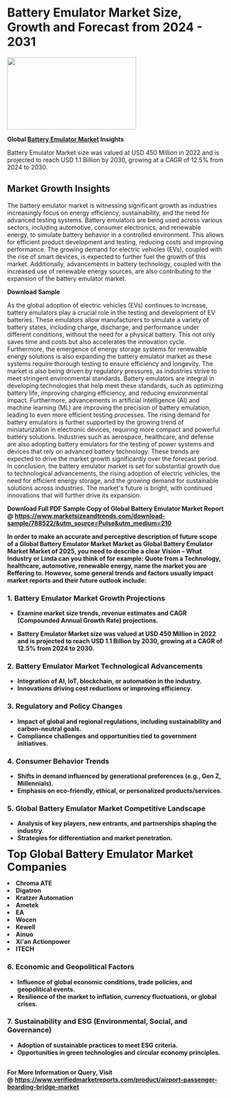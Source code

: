 <H1>Battery Emulator Market Size, Growth and Forecast from 2024 - 2031</H1><img class="aligncenter size-medium wp-image-584254" src="https://thirdeyenews.in/wp-content/uploads/2024/09/Global-Market-Research-300x168.jpeg" alt="" width="300" height="168" /><p><strong>Global&nbsp;<a href="https://www.marketsizeandtrends.com/download-sample/788522/&amp;utm_source=Pulse&amp;utm_medium=210">Battery Emulator Market</a> Insights</strong></p><p>Battery Emulator Market size was valued at USD 450 Million in 2022 and is projected to reach USD 1.1 Billion by 2030, growing at a CAGR of 12.5% from 2024 to 2030.</p><p><h2>Market Growth Insights</h2> <p>The battery emulator market is witnessing significant growth as industries increasingly focus on energy efficiency, sustainability, and the need for advanced testing systems. Battery emulators are being used across various sectors, including automotive, consumer electronics, and renewable energy, to simulate battery behavior in a controlled environment. This allows for efficient product development and testing, reducing costs and improving performance. The growing demand for electric vehicles (EVs), coupled with the rise of smart devices, is expected to further fuel the growth of this market. Additionally, advancements in battery technology, coupled with the increased use of renewable energy sources, are also contributing to the expansion of the battery emulator market.</p> <p><strong>Download Sample</strong></p> <p>As the global adoption of electric vehicles (EVs) continues to increase, battery emulators play a crucial role in the testing and development of EV batteries. These emulators allow manufacturers to simulate a variety of battery states, including charge, discharge, and performance under different conditions, without the need for a physical battery. This not only saves time and costs but also accelerates the innovation cycle. Furthermore, the emergence of energy storage systems for renewable energy solutions is also expanding the battery emulator market as these systems require thorough testing to ensure efficiency and longevity. The market is also being driven by regulatory pressures, as industries strive to meet stringent environmental standards. Battery emulators are integral in developing technologies that help meet these standards, such as optimizing battery life, improving charging efficiency, and reducing environmental impact. Furthermore, advancements in artificial intelligence (AI) and machine learning (ML) are improving the precision of battery emulation, leading to even more efficient testing processes. The rising demand for battery emulators is further supported by the growing trend of miniaturization in electronic devices, requiring more compact and powerful battery solutions. Industries such as aerospace, healthcare, and defense are also adopting battery emulators for the testing of power systems and devices that rely on advanced battery technology. These trends are expected to drive the market growth significantly over the forecast period. In conclusion, the battery emulator market is set for substantial growth due to technological advancements, the rising adoption of electric vehicles, the need for efficient energy storage, and the growing demand for sustainable solutions across industries. The market's future is bright, with continued innovations that will further drive its expansion.</p> <p><strong></p><p><span class=""><strong>Download Full PDF Sample Copy of Global Battery Emulator Market Report</strong> @ <a href="https://www.marketsizeandtrends.com/download-sample/788522/&amp;utm_source=Pulse&amp;utm_medium=210" target="_blank">https://www.marketsizeandtrends.com/download-sample/788522/&amp;utm_source=Pulse&amp;utm_medium=210</a></span></p><p>In order to make an accurate and perceptive description of future scope of a Global&nbsp;Battery Emulator Market Market as Global&nbsp;Battery Emulator Market Market of 2025, you need to describe a clear Vision &ndash; What Industry or Linda can you think of for example: Quote from a Technology, healthcare, automotive, renewable energy, name the market you are Reffering to. However, some general trends and factors usually impact market reports and their future outlook include:</p><h3>1.&nbsp;<strong>Battery Emulator Market Growth Projections</strong></h3><ul><li>Examine market size trends, revenue estimates and CAGR (Compounded Annual Growth Rate) projections.</li><li><p>Battery Emulator Market size was valued at USD 450 Million in 2022 and is projected to reach USD 1.1 Billion by 2030, growing at a CAGR of 12.5% from 2024 to 2030.</p></li></ul><h3>2.&nbsp;<strong>Battery Emulator Market Technological Advancements</strong></h3><ul><li>Integration of AI, IoT, blockchain, or automation in the industry.</li><li>Innovations driving cost reductions or improving efficiency.</li></ul><h3>3.&nbsp;<strong>Regulatory and Policy Changes</strong></h3><ul><li>Impact of global and regional regulations, including sustainability and carbon-neutral goals.</li><li>Compliance challenges and opportunities tied to government initiatives.</li></ul><h3>4.&nbsp;<strong>Consumer Behavior Trends</strong></h3><ul><li>Shifts in demand influenced by generational preferences (e.g., Gen Z, Millennials).</li><li>Emphasis on eco-friendly, ethical, or personalized products/services.</li></ul><h3>5.&nbsp;<strong>Global Battery Emulator Market Competitive Landscape</strong></h3><ul><li>Analysis of key players, new entrants, and partnerships shaping the industry.</li><li>Strategies for differentiation and market penetration.</li></ul><p data-pm-slice="1 1 []"><span style="color: inherit; font-family: inherit; font-size: 25px;">Top Global Battery Emulator Market Companies</span></p><div class="" data-test-id=""><p><li>Chroma ATE</li><li> Digatron</li><li> Kratzer Automation</li><li> Ametek</li><li> EA</li><li> Wocen</li><li> Kewell</li><li> Ainuo</li><li> Xi'an Actionpower</li><li> ITECH</li></p></div><h3>6.&nbsp;<strong>Economic and Geopolitical Factors</strong></h3><ul><li>Influence of global economic conditions, trade policies, and geopolitical events.</li><li>Resilience of the market to inflation, currency fluctuations, or global crises.</li></ul><h3>7.&nbsp;<strong>Sustainability and ESG (Environmental, Social, and Governance)</strong></h3><ul><li>Adoption of sustainable practices to meet ESG criteria.</li><li>Opportunities in green technologies and circular economy principles.</li></ul><h2><strong style="font-size: 14px;">For More Information or Query, Visit @&nbsp;</strong><a style="background-color: #ffffff; font-size: 14px;" href="https://www.marketsizeandtrends.com/report/battery-emulator-market/" target="_blank">https://www.verifiedmarketreports.com/product/airport-passenger-boarding-bridge-market</a></h2>

